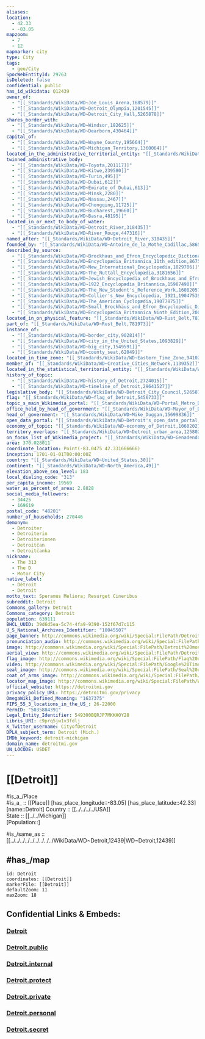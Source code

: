 ```yaml
---
aliases:
location:
  - 42.33
  - -83.05
mapzoom:
  - 7
  - 12
mapmarker: city
type: City
tags:
  - geo/City
SpocWebEntityId: 29763
isDeleted: false
confidential: public
has_id_wikidata: Q12439
owner_of:
  - "[[_Standards/WikiData/WD~Joe_Louis_Arena,168579]]"
  - "[[_Standards/WikiData/WD~Detroit_Olympia,1201545]]"
  - "[[_Standards/WikiData/WD~Detroit_City_Hall,5265878]]"
shares_border_with:
  - "[[_Standards/WikiData/WD~Windsor,182625]]"
  - "[[_Standards/WikiData/WD~Dearborn,430464]]"
capital_of:
  - "[[_Standards/WikiData/WD~Wayne_County,195664]]"
  - "[[_Standards/WikiData/WD~Michigan_Territory,1360064]]"
located_in_the_administrative_territorial_entity: "[[_Standards/WikiData/WD~Wayne_County,195664]]"
twinned_administrative_body:
  - "[[_Standards/WikiData/WD~Toyota,201117]]"
  - "[[_Standards/WikiData/WD~Kitwe,239580]]"
  - "[[_Standards/WikiData/WD~Turin,495]]"
  - "[[_Standards/WikiData/WD~Dubai,612]]"
  - "[[_Standards/WikiData/WD~Emirate_of_Dubai,613]]"
  - "[[_Standards/WikiData/WD~Minsk,2280]]"
  - "[[_Standards/WikiData/WD~Nassau,2467]]"
  - "[[_Standards/WikiData/WD~Chongqing,11725]]"
  - "[[_Standards/WikiData/WD~Bucharest,19660]]"
  - "[[_Standards/WikiData/WD~Basra,48195]]"
located_in_or_next_to_body_of_water:
  - "[[_Standards/WikiData/WD~Detroit_River,318435]]"
  - "[[_Standards/WikiData/WD~River_Rouge,447316]]"
named_after: "[[_Standards/WikiData/WD~Detroit_River,318435]]"
founded_by: "[[_Standards/WikiData/WD~Antoine_de_la_Mothe_Cadillac,586595]]"
described_by_source:
  - "[[_Standards/WikiData/WD~Brockhaus_and_Efron_Encyclopedic_Dictionary,602358]]"
  - "[[_Standards/WikiData/WD~Encyclopædia_Britannica_11th_edition,867541]]"
  - "[[_Standards/WikiData/WD~New_International_Encyclopedia,1029706]]"
  - "[[_Standards/WikiData/WD~The_Nuttall_Encyclopædia,3181656]]"
  - "[[_Standards/WikiData/WD~Jewish_Encyclopedia_of_Brockhaus_and_Efron,4173137]]"
  - "[[_Standards/WikiData/WD~1922_Encyclopædia_Britannica,15987490]]"
  - "[[_Standards/WikiData/WD~The_New_Student's_Reference_Work,16082057]]"
  - "[[_Standards/WikiData/WD~Collier's_New_Encyclopedia,_1921,19047539]]"
  - "[[_Standards/WikiData/WD~The_American_Cyclopædia,19077875]]"
  - "[[_Standards/WikiData/WD~Small_Brockhaus_and_Efron_Encyclopedic_Dictionary,19180675]]"
  - "[[_Standards/WikiData/WD~Encyclopædia_Britannica_Ninth_Edition,20096917]]"
located_in_on_physical_feature: "[[_Standards/WikiData/WD~Rust_Belt,781973]]"
part_of: "[[_Standards/WikiData/WD~Rust_Belt,781973]]"
instance_of:
  - "[[_Standards/WikiData/WD~border_city,902814]]"
  - "[[_Standards/WikiData/WD~city_in_the_United_States,1093829]]"
  - "[[_Standards/WikiData/WD~big_city,1549591]]"
  - "[[_Standards/WikiData/WD~county_seat,62049]]"
located_in_time_zone: "[[_Standards/WikiData/WD~Eastern_Time_Zone,941023]]"
member_of: "[[_Standards/WikiData/WD~Creative_Cities_Network,1139352]]"
located_in_the_statistical_territorial_entity: "[[_Standards/WikiData/WD~Metro_Detroit,1925718]]"
history_of_topic:
  - "[[_Standards/WikiData/WD~history_of_Detroit,2724015]]"
  - "[[_Standards/WikiData/WD~timeline_of_Detroit,29641527]]"
legislative_body: "[[_Standards/WikiData/WD~Detroit_City_Council,5265877]]"
flag: "[[_Standards/WikiData/WD~flag_of_Detroit,5456733]]"
topic_s_main_Wikimedia_portal: "[[_Standards/WikiData/WD~Portal_Metro_Detroit,11240965]]"
office_held_by_head_of_government: "[[_Standards/WikiData/WD~Mayor_of_Detroit,_Michigan,14916519]]"
head_of_government: "[[_Standards/WikiData/WD~Mike_Duggan,15699836]]"
open_data_portal: "[[_Standards/WikiData/WD~Detroit's_open_data_portal,97153920]]"
economy_of_topic: "[[_Standards/WikiData/WD~economy_of_Detroit,106020276]]"
territory_overlaps: "[[_Standards/WikiData/WD~Detroit_urban_area,125802322]]"
on_focus_list_of_Wikimedia_project: "[[_Standards/WikiData/WD~Genadendal_Music_Archive,128903909]]"
area: 370.028011
coordinate_location: Point(-83.0475 42.331666666)
inception: 1701-01-01T00:00:00Z
country: "[[_Standards/WikiData/WD~United_States,30]]"
continent: "[[_Standards/WikiData/WD~North_America,49]]"
elevation_above_sea_level: 183
local_dialing_code: "313"
per_capita_income: 19569
water_as_percent_of_area: 2.8828
social_media_followers:
  - 34425
  - 169619
postal_code: "48201"
number_of_households: 270446
demonym:
  - Detroiter
  - Detroiterin
  - Detroiterinnen
  - Detroitčan
  - Detroitčanka
nickname:
  - The 313
  - The D
  - Motor City
native_label:
  - Détroit
  - Detroit
motto_text: Speramus Meliora; Resurget Cineribus
subreddit: Detroit
Commons_gallery: Detroit
Commons_category: Detroit
population: 639111
BHCL_UUID: 39d6d5ea-5c74-4fa9-9390-152f67d7c115
U_S_National_Archives_Identifier: "10045507"
page_banner: http://commons.wikimedia.org/wiki/Special:FilePath/Detroit%20banner.jpg
pronunciation_audio: http://commons.wikimedia.org/wiki/Special:FilePath/Detroit%20en%20gb.ogg
image: http://commons.wikimedia.org/wiki/Special:FilePath/Detroit%20montage%202020.jpg
aerial_view: http://commons.wikimedia.org/wiki/Special:FilePath/Detroit%2C%20Michigan%20by%20Planet%20Labs.jpg
flag_image: http://commons.wikimedia.org/wiki/Special:FilePath/Flag%20of%20Detroit.svg
video: http://commons.wikimedia.org/wiki/Special:FilePath/Google%20Timelapse-%20Detroit%2C%20Michigan%2C%20US.webm
seal_image: http://commons.wikimedia.org/wiki/Special:FilePath/Seal%20of%20Detroit%20%28B%26W%29.svg
coat_of_arms_image: http://commons.wikimedia.org/wiki/Special:FilePath/Seal%20of%20Detroit%20%28B%26W%29.svg
locator_map_image: http://commons.wikimedia.org/wiki/Special:FilePath/Wayne%20County%20Michigan%20Incorporated%20and%20Unincorporated%20areas%20Detroit%20highlighted.svg
official_website: https://detroitmi.gov
privacy_policy_URL: https://detroitmi.gov/privacy
OmegaWiki_Defined_Meaning: "1637375"
FIPS_55_3_locations_in_the_US_: 26-22000
PermID: "5035884391"
Legal_Entity_Identifier: 549300BQRJP7MKKHOY28
Libris_URI: c9prq5jw1v3fdlj
X_Twitter_username: CityofDetroit
DPLA_subject_term: Detroit (Mich.)
IMDb_keyword: detroit-michigan
domain_name: detroitmi.gov
UN_LOCODE: USDET
---
```


# [[Detroit]] 

#is_a_/Place  
#is_a_ :: [[Place]] 
[has_place_longitude::-83.05] 
[has_place_latitude::42.33] 
[name::Detroit] 
Country :: [[../../../../USA]]  
State :: [[../../Michigan]]  
[Population::] 


#is_/same_as :: [[../../../../../../../../../WikiData/WD~Detroit,12439|WD~Detroit,12439]] 

## #has_/map 

```leaflet
id: Detroit
coordinates: [[Detroit]] 
markerFile: [[Detroit]] 
defaultZoom: 11 
maxZoom: 18
```


## Confidential Links & Embeds: 

### [Detroit](/_Standards/Earth/Continent/America~North/USA/USA~Central/Michigan/counties~Michigan/Wayne,County/cities~Wayne/Detroit.md) 

### [Detroit.public](/_public/Earth/Continent/America~North/USA/USA~Central/Michigan/counties~Michigan/Wayne,County/cities~Wayne/Detroit.public.md) 

### [Detroit.internal](/_internal/Earth/Continent/America~North/USA/USA~Central/Michigan/counties~Michigan/Wayne,County/cities~Wayne/Detroit.internal.md) 

### [Detroit.protect](/_protect/Earth/Continent/America~North/USA/USA~Central/Michigan/counties~Michigan/Wayne,County/cities~Wayne/Detroit.protect.md) 

### [Detroit.private](/_private/Earth/Continent/America~North/USA/USA~Central/Michigan/counties~Michigan/Wayne,County/cities~Wayne/Detroit.private.md) 

### [Detroit.personal](/_personal/Earth/Continent/America~North/USA/USA~Central/Michigan/counties~Michigan/Wayne,County/cities~Wayne/Detroit.personal.md) 

### [Detroit.secret](/_secret/Earth/Continent/America~North/USA/USA~Central/Michigan/counties~Michigan/Wayne,County/cities~Wayne/Detroit.secret.md)

